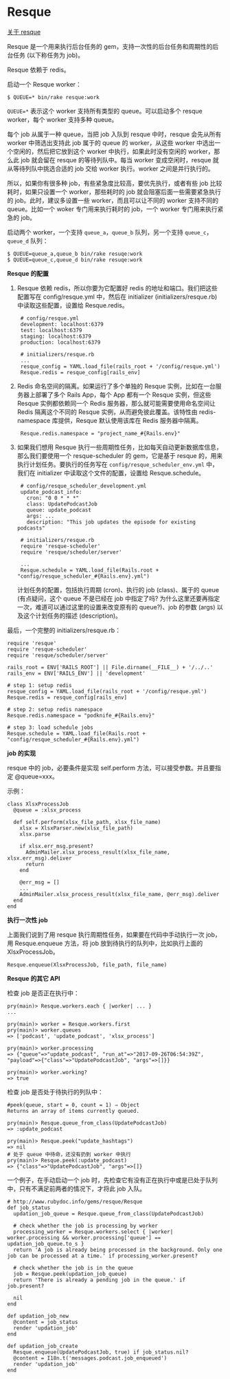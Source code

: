 # Resque

[关于 resque](http://xiajian.github.io/2015/01/30/about-resque)

Resque 是一个用来执行后台任务的 gem，支持一次性的后台任务和周期性的后台任务 (以下称任务为 job)。

Resque 依赖于 redis。

启动一个 Resque worker：

    $ QUEUE=* bin/rake resque:work

`QUEUE=*` 表示这个 worker 支持所有类型的 queue。可以启动多个 resque worker，每个 worker 支持多种 queue。

每个 job 从属于一种 queue，当把 job 入队到 resque 中时，resque 会先从所有 worker 中筛选出支持此 job 属于的 queue 的 worker，从这些 worker 中选出一个空闲的，然后把它放到这个 worker 中执行，如果此时没有空闲的 worker，那么此 job 就会留在 resque 的等待列队中。每当 worker 变成空闲时，resque 就从等待列队中挑选合适的 job 交给 worker 执行。worker 之间是并行执行的。

所以，如果你有很多种 job，有些紧急度比较高，要优先执行，或者有些 job 比较耗时，如果只设置一个 worker，那些耗时的 job 就会阻塞后面一些需要紧急执行的 job。此时，建议多设置一些 worker，而且可以让不同的 worker 支持不同的 queue。比如一个 woker 专门用来执行耗时的 job，一个 worker 专门用来执行紧急的 job。

启动两个 worker，一个支持 `queue_a`，`queue_b` 队列，另一个支持 `queue_c`，`queue_d` 队列：

    $ QUEUE=queue_a,queue_b bin/rake resuqe:work
    $ QUEUE=queue_c,queue_d bin/rake resuqe:work

**Resque 的配置**

1. Resque 依赖 redis，所以你要为它配置好 redis 的地址和端口。我们把这些配置写在 config/resque.yml 中，然后在 initializer (initializers/resque.rb) 中读取这些配置，设置给 Resque.redis。

        # config/resque.yml
        development: localhost:6379
        test: localhost:6379
        staging: localhost:6379
        production: localhost:6379

        # initializers/resque.rb
        ...
        resque_config = YAML.load_file(rails_root + '/config/resque.yml')
        Resque.redis = resque_config[rails_env]

1. Redis 命名空间的隔离。如果运行了多个单独的 Resque 实例，比如在一台服务器上部署了多个 Rails App，每个 App 都有一个 Resque 实例，但这些 Resque 实例都依赖同一个 Redis 服务器，那么就可能需要使用命名空间让 Redis 隔离这个不同的 Resque 实例，从而避免彼此覆盖。该特性由 redis-namespace 库提供，Resque 默认使用该库在 Redis 服务器中隔离。

        Resque.redis.namespace = "project_name_#{Rails.env}"

1. 如果我们想用 Resque 执行一些周期性任务，比如每天自动更新数据库信息，那么我们要使用一个 resque-scheduler 的 gem，它是基于 resque 的，用来执行计划任务。要执行的任务写在 `config/resque_scheduler_env.yml` 中，我们在 initializer 中读取这个文件的配置，设置给 Resque.schedule。

        # config/resque_scheduler_development.yml
        update_podcast_info:
          cron: "0 0 * * *"
          class: UpdatePodcastJob
          queue: update_podcast
          args: ...
          description: "This job updates the episode for existing podcasts"

        # initializers/resque.rb
        require 'resque-scheduler'
        require 'resque/scheduler/server'

        ...
        Resque.schedule = YAML.load_file(Rails.root + "config/resque_scheduler_#{Rails.env}.yml")
    
   计划任务的配置，包括执行周期 (cron)、执行的 job (class)、属于的 queue (有点疑问，这个 queue 不是已经在 job 中指定了吗? 为什么这里还要再指定一次，难道可以通过这里的设置来改变原有的 queue?)、job 的参数 (args) 以及这个计划任务的描述 (description)。

最后，一个完整的 initializers/resque.rb：

    require 'resque'
    require 'resque-scheduler'
    require 'resque/scheduler/server'

    rails_root = ENV['RAILS_ROOT'] || File.dirname(__FILE__) + '/../..'
    rails_env = ENV['RAILS_ENV'] || 'development'

    # step 1: setup redis
    resque_config = YAML.load_file(rails_root + '/config/resque.yml')
    Resque.redis = resque_config[rails_env]

    # step 2: setup redis namespace
    Resque.redis.namespace = "podknife_#{Rails.env}"

    # step 3: load schedule jobs
    Resque.schedule = YAML.load_file(Rails.root + "config/resque_scheduler_#{Rails.env}.yml")

**job 的实现**

resque 中的 job，必要条件是实现 self.perform 方法，可以接受参数。并且要指定 @queue=xxx。

示例：

    class XlsxProcessJob
      @queue = :xlsx_process

      def self.perform(xlsx_file_path, xlsx_file_name)
        xlsx = XlsxParser.new(xlsx_file_path)
        xlsx.parse

        if xlsx.err_msg.present?
          AdminMailer.xlsx_process_result(xlsx_file_name, xlsx.err_msg).deliver
          return
        end

        @err_msg = []
        ...
        AdminMailer.xlsx_process_result(xlsx_file_name, @err_msg).deliver
      end
    end

**执行一次性 job**

上面我们说到了用 resque 执行周期性任务，如果要在代码中手动执行一次 job，用 Resque.enqueue 方法，将 job 放到待执行的队列中，比如执行上面的  XlsxProcessJob。

    Resque.enqueue(XlsxProcessJob, file_path, file_name)

**Resque 的其它 API**

检查 job 是否正在执行中：

    pry(main)> Resque.workers.each { |worker| ... }
    ...

    pry(main)> worker = Resque.workers.first
    pry(main)> worker.queues
    => ['podcast', 'update_podcast', 'xlsx_process']

    pry(main)> worker.processing
    => {"queue"=>"update_podcast", "run_at"=>"2017-09-26T06:54:39Z", "payload"=>{"class"=>"UpdatePodcastJob", "args"=>[]}}

    pry(main)> worker.working?
    => true

检查 job 是否处于待执行的列队中：

    #peek(queue, start = 0, count = 1) ⇒ Object
    Returns an array of items currently queued.

    pry(main)> Resque.queue_from_class(UpdatePodcastJob)
    => :update_podcast

    pry(main)> Resque.peek("update_hashtags")
    => nil
    # 处于 queue 中待命，还没有扔到 worker 中执行
    pry(main)> Resque.peek(:update_podcast)
    => {"class"=>"UpdatePodcastJob", "args"=>[]}

一个例子，在手动启动一个 job 时，先检查它有没有正在执行中或是已处于队列中，只有不满足前两者的情况下，才将此 job 入队。

    # http://www.rubydoc.info/gems/resque/Resque
    def job_status
      updation_job_queue = Resque.queue_from_class(UpdatePodcastJob)

      # check whether the job is processing by worker
      processing_worker = Resque.workers.select { |worker| worker.processing && worker.processing['queue'] == updation_job_queue.to_s }
      return 'A job is already being processed in the background. Only one job can be processed at a time.' if processing_worker.present?

      # check whether the job is in the queue
      job = Resque.peek(updation_job_queue)
      return 'There is already a pending job in the queue.' if job.present?

      nil
    end

    def updation_job_new
      @content = job_status
      render 'updation_job'
    end

    def updation_job_create
      Resque.enqueue(UpdatePodcastJob, true) if job_status.nil?
      @content = I18n.t('messages.podcast.job_enqueued')
      render 'updation_job'
    end
